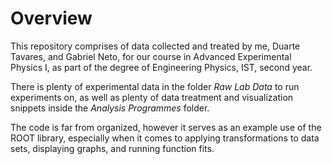 # Overview

This repository comprises of data collected and treated by me, Duarte Tavares, and Gabriel Neto, for our course in Advanced Experimental Physics I, as part of the degree of Engineering Physics, IST, second year.

There is plenty of experimental data in the folder *Raw Lab Data* to run experiments on, as well as plenty of data treatment and visualization snippets inside the *Analysis Programmes* folder.

The code is far from organized, however it serves as an example use of the ROOT library, especially when it comes to applying transformations to data sets, displaying graphs, and running function fits.
